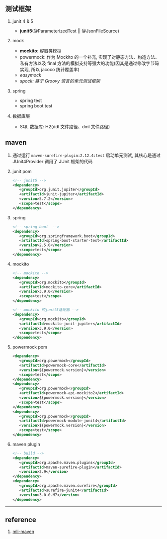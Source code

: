 ## 测试框架

1. junit 4 & 5

   - **junit5**(@ParameterizedTest || @JsonFileSource)

2. mock

   - **mockito**: 容器类模拟
   - powermock: 作为 Mockito 的一个补充, 实现了对静态方法、构造方法、私有方法以及 final 方法的模拟支持等强大的功能(因其是通过修改字节码实现, 所以 jacoco 统计覆盖率)
   - _easymock_
   - _spock: 基于 Groovy 语言的单元测试框架_

3. spring

   - spring test
   - spring boot test

4. 数据库层

   - SQL 数据库: H2(ddl 文件路径、dml 文件路径)

## maven

1. 通过运行 `maven-surefire-plugin:2.12.4:test` 启动单元测试, 其核心是通过 JUnit4Provider 调用了 JUnit 框架的代码

2. junit pom

   ```xml
   <!-- junit5 -->
   <dependency>
      <groupId>org.junit.jupiter</groupId>
      <artifactId>junit-jupiter</artifactId>
      <version>5.7.2</version>
      <scope>test</scope>
   </dependency>
   ```

3. spring

   ```xml
   <!-- spring boot  -->
   <dependency>
      <groupId>org.springframework.boot</groupId>
      <artifactId>spring-boot-starter-test</artifactId>
      <version>2.5.0</version>
      <scope>test</scope>
   </dependency>
   ```

4. mockito

   ```xml
   <!-- mockito -->
   <dependency>
      <groupId>org.mockito</groupId>
      <artifactId>mockito-core</artifactId>
      <version>3.9.0</version>
      <scope>test</scope>
   </dependency>

   <!-- mockito 的junit5适配器 -->
   <dependency>
      <groupId>org.mockito</groupId>
      <artifactId>mockito-junit-jupiter</artifactId>
      <version>3.9.0</version>
      <scope>test</scope>
   </dependency>

   ```

5. powermock pom

   ```xml
   <dependency>
      <groupId>org.powermock</groupId>
      <artifactId>powermock-core</artifactId>
      <version>${powermock.version}</version>
      <scope>test</scope>
   </dependency>
   <dependency>
      <groupId>org.powermock</groupId>
      <artifactId>powermock-api-mockito2</artifactId>
      <version>${powermock.version}</version>
      <scope>test</scope>
   </dependency>
   <dependency>
      <groupId>org.powermock</groupId>
      <artifactId>powermock-module-junit4</artifactId>
      <version>${powermock.version}</version>
      <scope>test</scope>
   </dependency>
   ```

6. maven plugin

   ```xml
   <!-- build -->
   <dependency>
      <groupId>org.apache.maven.plugins</groupId>
      <artifactId>maven-surefire-plugin</artifactId>
      <version>2.9</version>
   </dependency>
   <dependency>
      <groupId>org.apache.maven.surefire</groupId>
      <artifactId>surefire-junit4</artifactId>
      <version>3.0.0-M7</version>
   </dependency>
   ```

---

## reference

1. [mli-maven](https://mp.weixin.qq.com/s?__biz=MzIzOTU0NTQ0MA==&mid=2247510159&idx=1&sn=9d2b63ded3746e808b72188506bf436b)

